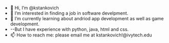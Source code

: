 - 👋 Hi, I’m @kstankovich
- 👀 I’m interested in finding a job in software develpment.
- 🌱 I’m currently learning about andriod app development as well as game development. 
- --But I have experience with python, java, html and css.
- 📫 How to reach me: please email me at kstankovich!@ivytech.edu

<!---
kstankovich/kstankovich is a ✨ special ✨ repository because its `README.md` (this file) appears on your GitHub profile.
You can click the Preview link to take a look at your changes.
--->
